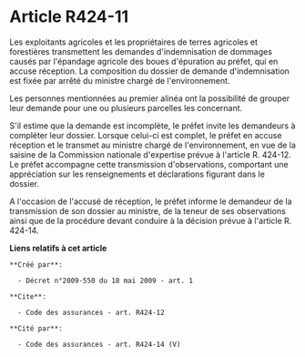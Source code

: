 # Article R424-11

Les exploitants agricoles et les propriétaires de terres agricoles et forestières transmettent les demandes d'indemnisation
de dommages causés par l'épandage agricole des boues d'épuration au préfet, qui en accuse réception. La composition du
dossier de demande d'indemnisation est fixée par arrêté du ministre chargé de l'environnement. 

Les personnes mentionnées au premier alinéa ont la possibilité de grouper leur demande pour une ou plusieurs parcelles les
concernant. 

S'il estime que la demande est incomplète, le préfet invite les demandeurs à compléter leur dossier. Lorsque celui-ci est
complet, le préfet en accuse réception et le transmet au ministre chargé de l'environnement, en vue de la saisine de la
Commission nationale d'expertise prévue à l'article R. 424-12. Le préfet accompagne cette transmission d'observations,
comportant une appréciation sur les renseignements et déclarations figurant dans le dossier. 

A l'occasion de l'accusé de réception, le préfet informe le demandeur de la transmission de son dossier au ministre, de la
teneur de ses observations ainsi que de la procédure devant conduire à la décision prévue à l'article R. 424-14.

**Liens relatifs à cet article**

	**Créé par**:

	  - Décret n°2009-550 du 18 mai 2009 - art. 1

	**Cite**:

	  - Code des assurances - art. R424-12

	**Cité par**:

	  - Code des assurances - art. R424-14 (V)
